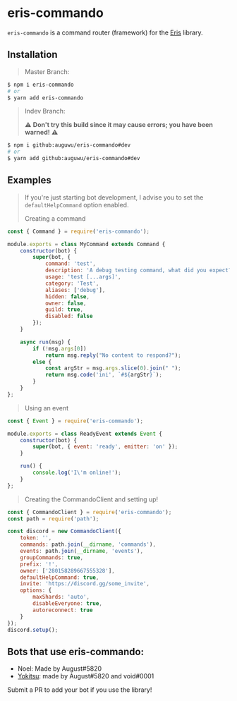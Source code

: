 # eris-commando
`eris-commando` is a command router (framework) for the [Eris](https://abal.moe/Eris) library.

## Installation
> Master Branch:

```sh
$ npm i eris-commando
# or
$ yarn add eris-commando
```

> Indev Branch:
>
> :warning: **Don't try this build since it may cause errors; you have been warned!** :warning:

```sh
$ npm i github:auguwu/eris-commando#dev
# or
$ yarn add github:auguwu/eris-commando#dev
```

## Examples
> If you're just starting bot development, I advise you to set the `defaultHelpCommand` option enabled.
>
> Creating a command

```js
const { Command } = require('eris-commando');

module.exports = class MyCommand extends Command {
    constructor(bot) {
        super(bot, {
            command: 'test',
            description: 'A debug testing command, what did you expect?',
            usage: 'test [...args]',
            category: 'Test',
            aliases: ['debug'],
            hidden: false,
            owner: false,
            guild: true,
            disabled: false
        });
    }

    async run(msg) {
        if (!msg.args[0])
            return msg.reply("No content to respond?");
        else {
            const argStr = msg.args.slice(0).join(" ");
            return msg.code('ini', `#${argStr}`);
        }
    }
};
```

> Using an event

```js
const { Event } = require('eris-commando');

module.exports = class ReadyEvent extends Event {
    constructor(bot) {
        super(bot, { event: 'ready', emitter: 'on' });
    }

    run() {
        console.log('I\'m online!');
    }
};
```

> Creating the CommandoClient and setting up!

```js
const { CommandoClient } = require('eris-commando');
const path = require('path');

const discord = new CommandoClient({
    token: '',
    commands: path.join(__dirname, 'commands'),
    events: path.join(__dirname, 'events'),
    groupCommands: true,
    prefix: '!',
    owner: ['280158289667555328'],
    defaultHelpCommand: true,
    invite: 'https://discord.gg/some_invite',
    options: {
        maxShards: 'auto',
        disableEveryone: true,
        autoreconnect: true
    }
});
discord.setup();
```

## Bots that use eris-commando:
* Noel: Made by August#5820
* [Yokitsu](https://github.com/voided-x/Yokitsu): made by August#5820 and void#0001

Submit a PR to add your bot if you use the library!
